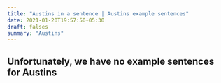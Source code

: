 ```yaml
---
title: "Austins in a sentence | Austins example sentences"
date: 2021-01-20T19:57:50+05:30
draft: falses
summary: "Austins"
---
```

## Unfortunately, we have no example sentences for Austins                 

